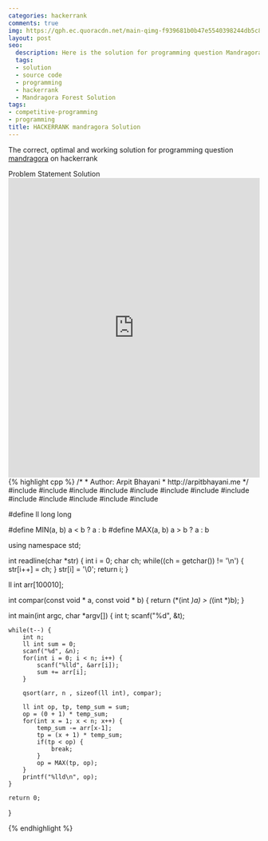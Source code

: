 ```yaml
---
categories: hackerrank
comments: true
img: https://qph.ec.quoracdn.net/main-qimg-f939681b0b47e5540398244db5c8966f?convert_to_webp=true
layout: post
seo:
  description: Here is the solution for programming question Mandragora Forest on hackerrank
  tags:
  - solution
  - source code
  - programming
  - hackerrank
  - Mandragora Forest Solution
tags:
- competitive-programming
- programming
title: HACKERRANK mandragora Solution
---
```

The correct, optimal and working solution for programming question [mandragora](https://www.hackerrank.com/challenges/mandragora) on hackerrank

<div class="ui secondary pointing large menu">
  <a class="grey item" data-tab="problem-statement">
    Problem Statement
  </a>
  <a class="active item grey" data-tab="solution">
    Solution
  </a>
</div>
<div class="ui bottom attached tab" data-tab="problem-statement">
    <iframe src="https://www.hackerrank.com/challenges/mandragora" width="100%" height="600px" style="overflow: scroll; border: none;"></iframe>
</div>
<div class="ui bottom attached active tab" data-tab="solution">
{% highlight cpp %}
/*
 *  Author: Arpit Bhayani
 *  http://arpitbhayani.me
 */
#include <cmath>
#include <cstdio>
#include <cstdlib>
#include <climits>
#include <deque>
#include <iostream>
#include <list>
#include <limits>
#include <map>
#include <queue>
#include <set>
#include <stack>
#include <vector>

#define ll long long

#define MIN(a, b) a < b ? a : b
#define MAX(a, b) a > b ? a : b

using namespace std;

int readline(char *str) {
    int i = 0;
    char ch;
    while((ch = getchar()) != '\n') {
        str[i++] = ch;
    }
    str[i] = '\0';
    return i;
}

ll int arr[100010];

int compar(const void * a, const void * b) {
    return (*(int *)a) > (*(int *)b);
}

int main(int argc, char *argv[]) {
    int t;
    scanf("%d", &t);

    while(t--) {
        int n;
        ll int sum = 0;
        scanf("%d", &n);
        for(int i = 0; i < n; i++) {
            scanf("%lld", &arr[i]);
            sum += arr[i];
        }

        qsort(arr, n , sizeof(ll int), compar);

        ll int op, tp, temp_sum = sum;
        op = (0 + 1) * temp_sum;
        for(int x = 1; x < n; x++) {
            temp_sum -= arr[x-1];
            tp = (x + 1) * temp_sum;
            if(tp < op) {
                break;
            }
            op = MAX(tp, op);
        }
        printf("%lld\n", op);
    }

    return 0;
}

{% endhighlight %}
</div>
